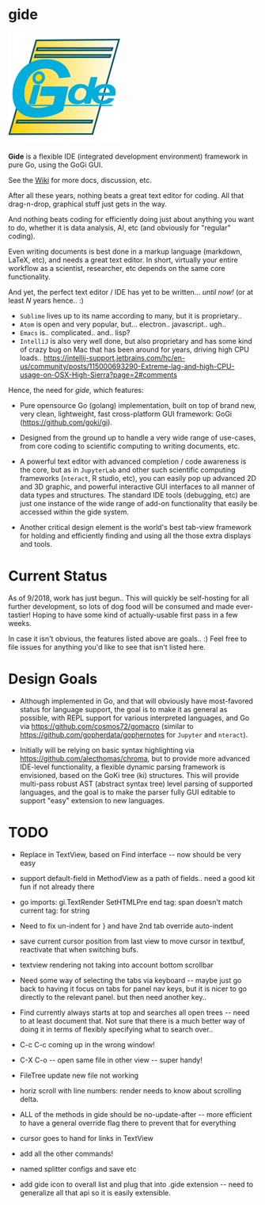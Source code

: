 # gide

![alt tag](logo/gide_icon.png)

**Gide** is a flexible IDE (integrated development environment) framework in pure Go, using the GoGi GUI.

See the [Wiki](https://github.com/goki/gide/wiki) for more docs, discussion, etc.

After all these years, nothing beats a great text editor for coding.  All that drag-n-drop, graphical stuff just gets in the way.

And nothing beats coding for efficiently doing just about anything you want to do, whether it is data analysis, AI, etc (and obviously for "regular" coding).

Even writing documents is best done in a markup language (markdown, LaTeX, etc), and needs a great text editor.  In short, virtually your entire workflow as a scientist, researcher, etc depends on the same core functionality.

And yet, the perfect text editor / IDE has yet to be written... *until now!* (or at least *N* years hence.. :)

* `Sublime` lives up to its name according to many, but it is proprietary..
* `Atom` is open and very popular, but... electron.. javascript.. ugh..
* `Emacs` is.. complicated.. and.. lisp?
* `IntelliJ` is also very well done, but also proprietary and has some kind of crazy bug on Mac that has been around for years, driving high CPU loads.. https://intellij-support.jetbrains.com/hc/en-us/community/posts/115000693290-Extreme-lag-and-high-CPU-usage-on-OSX-High-Sierra?page=2#comments

Hence, the need for *gide*, which features:

* Pure opensource Go (golang) implementation, built on top of brand new, very clean, lightweight, fast cross-platform GUI framework: GoGi (https://github.com/goki/gi).

* Designed from the ground up to handle a very wide range of use-cases, from core coding to scientific computing to writing documents, etc.

* A powerful text editor with advanced completion / code awareness is the core, but as in `JupyterLab` and other such scientific computing frameworks (`nteract`, R studio, etc), you can easily pop up advanced 2D and 3D graphic, and powerful interactive GUI interfaces to all manner of data types and structures.  The standard IDE tools (debugging, etc) are just one instance of the wide range of add-on functionality that easily be accessed within the gide system.

* Another critical design element is the world's best tab-view framework for holding and efficiently finding and using all the those extra displays and tools.

# Current Status

As of 9/2018, work has just begun.. This will quickly be self-hosting for all further development, so lots of dog food will be consumed and made ever-tastier!  Hoping to have some kind of actually-usable first pass in a few weeks.

In case it isn't obvious, the features listed above are goals.. :)  Feel free to file issues for anything you'd like to see that isn't listed here.

# Design Goals

* Although implemented in Go, and that will obviously have most-favored status for language support, the goal is to make it as general as possible, with REPL support for various interpreted languages, and Go via https://github.com/cosmos72/gomacro (similar to https://github.com/gopherdata/gophernotes for `Jupyter` and `nteract`).

* Initially will be relying on basic syntax highlighting via https://github.com/alecthomas/chroma, but to provide more advanced IDE-level functionality, a flexible dynamic parsing framework is envisioned, based on the GoKi tree (ki) structures.  This will provide multi-pass robust AST (abstract syntax tree) level parsing of supported languages, and the goal is to make the parser fully GUI editable to support "easy" extension to new languages.

# TODO

* Replace in TextView, based on Find interface -- now should be very easy

* support default-field in MethodView as a path of fields.. need a good kit
  fun if not already there

* go imports: gi.TextRender SetHTMLPre end tag: span doesn't match current tag:  for string
</span>

* Need to fix un-indent for } and have 2nd tab override auto-indent

* save current cursor position from last view to move cursor in textbuf, reactivate that when switching bufs.  

* textview rendering not taking into account bottom scrollbar

* Need some way of selecting the tabs via keyboard -- maybe just go back to having it focus on tabs for panel nav keys, but it is nicer to go directly to the relevant panel.  but then need another key..

* Find currently always starts at top and searches all open trees -- need to at least document that.  Not sure that there is a much better way of doing it in terms of flexibly specifying what to search over..

* C-c C-c coming up in the wrong window!

* C-X C-o -- open same file in other view -- super handy!

* FileTree update new file not working

* horiz scroll with line numbers: render needs to know about scrolling delta.

* ALL of the methods in gide should be no-update-after -- more efficient to have a general override flag there to prevent that for everything

* cursor goes to hand for links in TextView

* add all the other commands!

* named splitter configs and save etc

* add gide icon to overall list and plug that into .gide extension -- need to
  generalize all that api so it is easily extensible.









